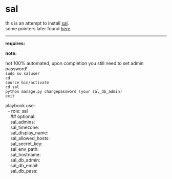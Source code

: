 sal
==========

this is an attempt to install [sal](https://github.com/grahamgilbert/sal).<br />
some pointers later found [here](https://gist.github.com/mikaellofgren/a5fe3351c48bcd9140a7).<br />

----------

**requires:**<br />

**note:**

not 100% automated, upon completion you still need to set admin password!<br />
<code>sudo su saluser</code><br />
<code>cd</code><br />
<code>source bin/activate</code><br />
<code>cd sal</code><br />
<code>python manage.py changepassword \(your sal\_db\_admin\)</code><br />
<code>exit</code><br />

playbook use:<br />
&nbsp;&nbsp;\- role: sal<br />
&nbsp;&nbsp;&nbsp;&nbsp;\#\# optional:<br />
&nbsp;&nbsp;&nbsp;&nbsp;sal\_admins:<br />
&nbsp;&nbsp;&nbsp;&nbsp;sal\_timezone:<br />
&nbsp;&nbsp;&nbsp;&nbsp;sal\_display\_name:<br />
&nbsp;&nbsp;&nbsp;&nbsp;sal\_allowed\_hosts:<br />
&nbsp;&nbsp;&nbsp;&nbsp;sal\_secret\_key:<br />
&nbsp;&nbsp;&nbsp;&nbsp;sal\_env\_path:<br />
&nbsp;&nbsp;&nbsp;&nbsp;sal\_hostname:<br />
&nbsp;&nbsp;&nbsp;&nbsp;sal\_db\_admin:<br />
&nbsp;&nbsp;&nbsp;&nbsp;sal\_db\_email:<br />
&nbsp;&nbsp;&nbsp;&nbsp;sal\_db\_pass:<br />
